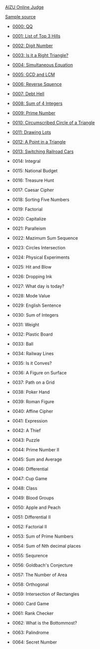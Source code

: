 [AIZU Online Judge](http://judge.u-aizu.ac.jp/onlinejudge/index.jsp)

[Sample source](https://github.com/morizyun/aoj-ruby-python)

- [0000: QQ](http://judge.u-aizu.ac.jp/onlinejudge/description.jsp?id=0000) 

- [0001: List of Top 3 Hills](http://judge.u-aizu.ac.jp/onlinejudge/description.jsp?id=0001) 

- [0002: Digit Number](http://judge.u-aizu.ac.jp/onlinejudge/description.jsp?id=0002)

- [0003: Is it a Right Triangle?](http://judge.u-aizu.ac.jp/onlinejudge/description.jsp?id=0003) 

- [0004: Simultaneous Equation](http://judge.u-aizu.ac.jp/onlinejudge/description.jsp?id=0004) 

- [0005: GCD and LCM](http://judge.u-aizu.ac.jp/onlinejudge/description.jsp?id=0005)

- [0006: Reverse Squence](http://judge.u-aizu.ac.jp/onlinejudge/description.jsp?id=0006)

- [0007: Debt Hell](http://judge.u-aizu.ac.jp/onlinejudge/description.jsp?id=0007)

- [0008: Sum of 4 Integers](http://judge.u-aizu.ac.jp/onlinejudge/description.jsp?id=0008) 

- [0009: Prime Number](http://judge.u-aizu.ac.jp/onlinejudge/description.jsp?id=0009)  

- [0010: Circumscribed Circle of a Triangle](http://judge.u-aizu.ac.jp/onlinejudge/description.jsp?id=0010) 

- [0011: Drawing Lots](http://judge.u-aizu.ac.jp/onlinejudge/description.jsp?id=0011) 

- [0012: A Point in a Triangle](http://judge.u-aizu.ac.jp/onlinejudge/description.jsp?id=0012)

- [0013: Switching Railroad Cars](http://judge.u-aizu.ac.jp/onlinejudge/description.jsp?id=0013) 

- 0014: Integral

- 0015: National Budget

- 0016: Treasure Hunt

- 0017: Caesar Cipher

- 0018: Sorting Five Numbers

- 0019: Factorial

- 0020: Capitalize

- 0021: Paralleism

- 0022: Mazimum Sum Sequence

- 0023: Circles Intersection

- 0024: Physical Experiments

- 0025: Hit and Blow

- 0026: Dropping Ink

- 0027: What day is today?

- 0028: Mode Value

- 0029: English Sentence

- 0030: Sum of Integers

- 0031: Weight

- 0032: Plastic Board

- 0033: Ball

- 0034: Railway Lines

- 0035: Is it Conves?

- 0036: A Figure on Surface

- 0037: Path on a Grid

- 0038: Poker Hand

- 0039: Roman Figure

- 0040: Affine Cipher

- 0041: Expression

- 0042: A Thief

- 0043: Puzzle

- 0044: Prime Number II

- 0045: Sum and Average

- 0046: Differential

- 0047: Cup Game

- 0048: Class

- 0049: Blood Groups

- 0050: Apple and Peach

- 0051: Differential II

- 0052: Factorial II

- 0053: Sum of Prime Numbers

- 0054: Sum of Nth decimal places

- 0055: Sequrence

- 0056: Goldbach's Conjecture

- 0057: The Number of Area

- 0058: Orthogonal

- 0059: Intersection of Rectangles

- 0060: Card Game

- 0061: Rank Checker

- 0062: What is the Bottommost?

- 0063: Palindrome

- 0064: Secret Number

